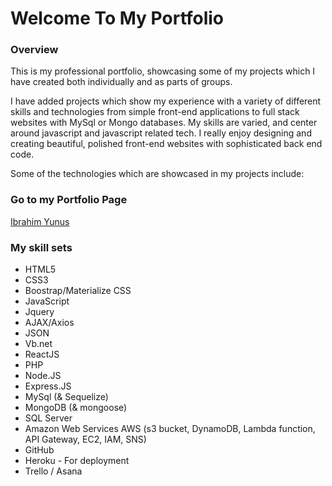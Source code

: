 # Welcome To My Portfolio

### Overview

This is my professional portfolio, showcasing some of my projects which I have created both individually and as parts of groups.

I have added projects which show my experience with a variety of different skills and technologies from simple front-end applications to full stack websites with MySql or Mongo databases. My skills are varied, and center around javascript and javascript related tech. I really enjoy designing and creating beautiful, polished front-end websites with sophisticated back end code.

Some of the technologies which are showcased in my projects include:

### Go to my Portfolio Page

[Ibrahim Yunus](https://yunusibrahim.me/)

### My skill sets
- HTML5
- CSS3
- Boostrap/Materialize CSS
- JavaScript
- Jquery
- AJAX/Axios
- JSON
- Vb.net
- ReactJS
- PHP
- Node.JS
- Express.JS
- MySql (& Sequelize)
- MongoDB (& mongoose)
- SQL Server
- Amazon Web Services AWS (s3 bucket, DynamoDB, Lambda function, API Gateway, EC2, IAM, SNS)
- GitHub
- Heroku - For deployment
- Trello / Asana
